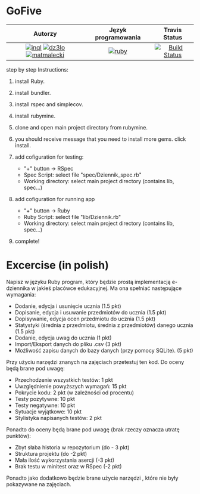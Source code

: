 # GoFive

| Autorzy  	| Język programowania  	| Travis Status  	|
|:-----:	|:-----:	|:-----:	|
| [![inql](https://avatars0.githubusercontent.com/u/23345084?s=40&v=4)](https://github.com/inql) [![dz3lo](https://avatars0.githubusercontent.com/u/25078869?s=40&v=4)](https://github.com/dz3lo) [![matmalecki](https://avatars2.githubusercontent.com/u/32633611?s=40&v=4)](https://github.com/Matmalecki)   	| [![ruby](https://upload.wikimedia.org/wikipedia/commons/thumb/7/73/Ruby_logo.svg/36px-Ruby_logo.svg.png)](https://www.ruby-lang.org/en/) 	| [![Build Status](https://travis-ci.com/TestowanieRubyUG20182019/projektsemestralny-gofive.svg?token=3kJQswsH2SS3Xnj1fhuG&branch=master)](https://travis-ci.com/TestowanieRubyUG20182019/projektsemestralny-gofive)  	|

step by step Instructions:

1. install Ruby.
2. install bundler.
3. install rspec and simplecov.
4. install rubymine.

5. clone and open main project directory from rubymine.
7. you should receive message that you need to install more gems. click install.
8. add cofiguration for testing:
   * "+" button -> RSpec
   * Spec Script: select file "spec/Dziennik_spec.rb"
   * Working directory: select main project directory (contains lib, spec...)
9. add cofiguration for running app
   * "+" button -> Ruby
   * Ruby Script: select file "lib/Dziennik.rb"
   * Working directory: select main project directory (contains lib, spec...)
10. complete!

# Excercise (in polish)

Napisz w języku Ruby program, który będzie prostą implementacją e-dziennika w jakieś placówce edukacyjnej.
Ma ona spełniać następujące wymagania:
   * Dodanie, edycja i usunięcie ucznia (1.5 pkt)
   * Dopisanie, edycja i usuwanie przedmiotów do ucznia (1.5 pkt)
   * Dopisywanie, edycja ocen przedmiotu do ucznia (1.5 pkt)
   * Statystyki (średnia z przedmiotu, średnia z przedmiotów) danego ucznia (1.5 pkt)
   * Dodanie, edycja uwag do ucznia (1 pkt)
   * Import/Eksport danych do pliku .csv (3 pkt)
   * Możliwość zapisu danych do bazy danych (przy pomocy SQLite). (5 pkt)
   
Przy użyciu narzędzi znanych na zajęciach przetestuj ten kod.
Do oceny będą brane pod uwagę:
   * Przechodzenie wszystkich testów: 1 pkt
   * Uwzględnienie powyższych wymagań: 15 pkt
   * Pokrycie kodu: 2 pkt (w zależności od procentu)
   * Testy pozytywne: 10 pkt
   * Testy negatywne: 10 pkt
   * Sytuacje wyjątkowe: 10 pkt
   * Stylistyka napisanych testów: 2 pkt
   
Ponadto do oceny będą brane pod uwagę (brak rzeczy oznacza utratę punktów): 
   * Zbyt słaba historia w repozytorium (do - 3 pkt)
   * Struktura projektu (do -2 pkt)
   * Mała ilość wykorzystania asercji (-3 pkt)
   * Brak testu w minitest oraz w RSpec (-2 pkt)
   
Ponadto jako dodatkowo będzie brane użycie narzędzi , które nie były pokazywane na zajęciach.
